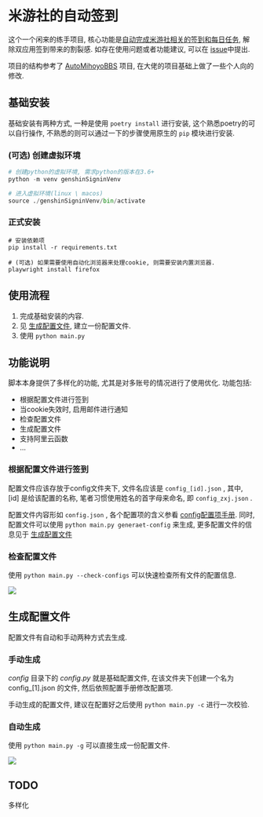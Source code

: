 # 米游社的自动签到

这个一个闲来的练手项目, 核心功能是<u>自动完成米游社相关的签到和每日任务</u>, 解除双应用签到带来的割裂感. 如存在使用问题或者功能建议, 可以在 [issue](https://github.com/zxjlm/GenShinSignIn/issues)中提出.

项目的结构参考了 [AutoMihoyoBBS](https://github.com/Womsxd/AutoMihoyoBBS) 项目, 在大佬的项目基础上做了一些个人向的修改.



## 基础安装

基础安装有两种方式, 一种是使用 `poetry install` 进行安装, 这个熟悉poetry的可以自行操作, 不熟悉的则可以通过一下的步骤使用原生的 `pip` 模块进行安装.

### (可选) 创建虚拟环境

```python
# 创建python的虚拟环境, 需求python的版本在3.6+
python -m venv genshinSigninVenv

# 进入虚拟环境(linux \ macos)
source ./genshinSigninVenv/bin/activate
```

### 正式安装

```shell
# 安装依赖项
pip install -r requirements.txt

# (可选) 如果需要使用自动化浏览器来处理cookie, 则需要安装内置浏览器.
playwright install firefox
```

## 使用流程

1. 完成基础安装的内容.
2. 见 [生成配置文件](#生成配置文件), 建立一份配置文件.
3. 使用 `python main.py`

## 功能说明

脚本本身提供了多样化的功能, 尤其是对多账号的情况进行了使用优化. 功能包括:

- 根据配置文件进行签到
- 当cookie失效时, 启用邮件进行通知
- 检查配置文件
- 生成配置文件
- 支持阿里云函数
- ...

### 根据配置文件进行签到

配置文件应该存放于config文件夹下, 文件名应该是 `config_[id].json` , 其中, [id] 是给该配置的名称, 笔者习惯使用姓名的首字母来命名, 即 `config_zxj.json` .

配置文件内容形如 `config.json` , 各个配置项的含义参看 [config配置项手册](https://github.com/zxjlm/GenShinSignIn/blob/main/config/README.md). 同时, 配置文件可以使用 `python main.py generaet-config` 来生成, 更多配置文件的信息见于 [生成配置文件](#生成配置文件)

### 检查配置文件

使用 `python main.py --check-configs` 可以快速检查所有文件的配置信息.

![](https://cdn.jsdelivr.net/gh/zxjlm/my-static-files@master/img/check-configs.png)

## 生成配置文件

配置文件有自动和手动两种方式去生成.

### 手动生成

_config_ 目录下的 _config.py_ 就是基础配置文件, 在该文件夹下创建一个名为 config_[1].json 的文件, 然后依照配置手册修改配置项.

手动生成的配置文件, 建议在配置好之后使用 `python main.py -c` 进行一次校验.

### 自动生成

使用 `python main.py -g` 可以直接生成一份配置文件.

![](https://cdn.jsdelivr.net/gh/zxjlm/my-static-files@master/img/generate-config.png)

## TODO

多样化
